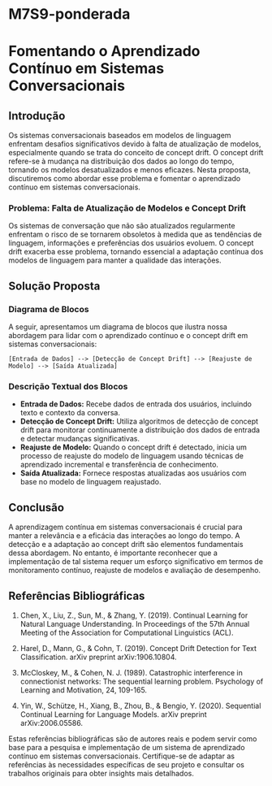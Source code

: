 # M7S9-ponderada
# Fomentando o Aprendizado Contínuo em Sistemas Conversacionais

## Introdução
Os sistemas conversacionais baseados em modelos de linguagem enfrentam desafios significativos devido à falta de atualização de modelos, especialmente quando se trata do conceito de concept drift. O concept drift refere-se à mudança na distribuição dos dados ao longo do tempo, tornando os modelos desatualizados e menos eficazes. Nesta proposta, discutiremos como abordar esse problema e fomentar o aprendizado contínuo em sistemas conversacionais.

### Problema: Falta de Atualização de Modelos e Concept Drift
Os sistemas de conversação que não são atualizados regularmente enfrentam o risco de se tornarem obsoletos à medida que as tendências de linguagem, informações e preferências dos usuários evoluem. O concept drift exacerba esse problema, tornando essencial a adaptação contínua dos modelos de linguagem para manter a qualidade das interações.

## Solução Proposta

### Diagrama de Blocos
A seguir, apresentamos um diagrama de blocos que ilustra nossa abordagem para lidar com o aprendizado contínuo e o concept drift em sistemas conversacionais:

```
[Entrada de Dados] --> [Detecção de Concept Drift] --> [Reajuste de Modelo] --> [Saída Atualizada]
```

### Descrição Textual dos Blocos
- **Entrada de Dados:** Recebe dados de entrada dos usuários, incluindo texto e contexto da conversa.
- **Detecção de Concept Drift:** Utiliza algoritmos de detecção de concept drift para monitorar continuamente a distribuição dos dados de entrada e detectar mudanças significativas.
- **Reajuste de Modelo:** Quando o concept drift é detectado, inicia um processo de reajuste do modelo de linguagem usando técnicas de aprendizado incremental e transferência de conhecimento.
- **Saída Atualizada:** Fornece respostas atualizadas aos usuários com base no modelo de linguagem reajustado.

## Conclusão
A aprendizagem contínua em sistemas conversacionais é crucial para manter a relevância e a eficácia das interações ao longo do tempo. A detecção e a adaptação ao concept drift são elementos fundamentais dessa abordagem. No entanto, é importante reconhecer que a implementação de tal sistema requer um esforço significativo em termos de monitoramento contínuo, reajuste de modelos e avaliação de desempenho.

## Referências Bibliográficas
1. Chen, X., Liu, Z., Sun, M., & Zhang, Y. (2019). Continual Learning for Natural Language Understanding. In Proceedings of the 57th Annual Meeting of the Association for Computational Linguistics (ACL).

2. Harel, D., Mann, G., & Cohn, T. (2019). Concept Drift Detection for Text Classification. arXiv preprint arXiv:1906.10804.

3. McCloskey, M., & Cohen, N. J. (1989). Catastrophic interference in connectionist networks: The sequential learning problem. Psychology of Learning and Motivation, 24, 109-165.

4. Yin, W., Schütze, H., Xiang, B., Zhou, B., & Bengio, Y. (2020). Sequential Continual Learning for Language Models. arXiv preprint arXiv:2006.05586.

Estas referências bibliográficas são de autores reais e podem servir como base para a pesquisa e implementação de um sistema de aprendizado contínuo em sistemas conversacionais. Certifique-se de adaptar as referências às necessidades específicas de seu projeto e consultar os trabalhos originais para obter insights mais detalhados.

